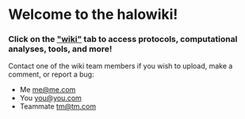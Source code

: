 # Welcome to the halowiki! 

### Click on the ["wiki"](https://github.com/halophiles/halowiki/wiki) tab to access protocols, computational analyses, tools, and more!

Contact one of the wiki team members if you wish to upload, make a comment, or report a bug:
* Me me@me.com
* You you@you.com
* Teammate tm@tm.com
